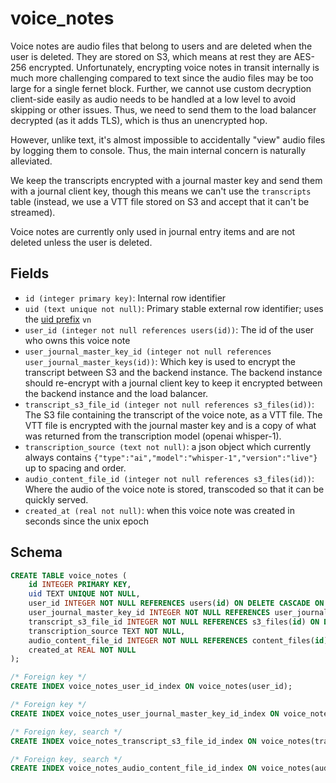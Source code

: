 # voice_notes

Voice notes are audio files that belong to users and are deleted when the user
is deleted. They are stored on S3, which means at rest they are AES-256
encrypted. Unfortunately, encrypting voice notes in transit internally is much
more challenging compared to text since the audio files may be too large for a
single fernet block. Further, we cannot use custom decryption client-side easily
as audio needs to be handled at a low level to avoid skipping or other issues.
Thus, we need to send them to the load balancer decrypted (as it adds TLS),
which is thus an unencrypted hop.

However, unlike text, it's almost impossible to accidentally "view" audio files
by logging them to console. Thus, the main internal concern is naturally alleviated.

We keep the transcripts encrypted with a journal master key and send them with a
journal client key, though this means we can't use the `transcripts` table (instead,
we use a VTT file stored on S3 and accept that it can't be streamed).

Voice notes are currently only used in journal entry items and are not deleted unless
the user is deleted.

## Fields

- `id (integer primary key)`: Internal row identifier
- `uid (text unique not null)`: Primary stable external row identifier; uses the
  [uid prefix](../uid_prefixes.md) `vn`
- `user_id (integer not null references users(id))`: The id of the user who owns
  this voice note
- `user_journal_master_key_id (integer not null references user_journal_master_keys(id))`:
  Which key is used to encrypt the transcript between S3 and the backend instance.
  The backend instance should re-encrypt with a journal client key to keep it encrypted
  between the backend instance and the load balancer.
- `transcript_s3_file_id (integer not null references s3_files(id))`: The S3 file
  containing the transcript of the voice note, as a VTT file. The VTT file is
  encrypted with the journal master key and is a copy of what was returned from
  the transcription model (openai whisper-1).
- `transcription_source (text not null)`: a json object which currently always
  contains `{"type":"ai","model":"whisper-1","version":"live"}` up to spacing and
  order.
- `audio_content_file_id (integer not null references s3_files(id))`: Where the
  audio of the voice note is stored, transcoded so that it can be quickly served.
- `created_at (real not null)`: when this voice note was created in seconds since
  the unix epoch

## Schema

```sql
CREATE TABLE voice_notes (
    id INTEGER PRIMARY KEY,
    uid TEXT UNIQUE NOT NULL,
    user_id INTEGER NOT NULL REFERENCES users(id) ON DELETE CASCADE ON UPDATE RESTRICT,
    user_journal_master_key_id INTEGER NOT NULL REFERENCES user_journal_master_keys(id) ON DELETE RESTRICT ON UPDATE CASCADE,
    transcript_s3_file_id INTEGER NOT NULL REFERENCES s3_files(id) ON DELETE RESTRICT ON UPDATE CASCADE,
    transcription_source TEXT NOT NULL,
    audio_content_file_id INTEGER NOT NULL REFERENCES content_files(id) ON DELETE RESTRICT ON UPDATE CASCADE,
    created_at REAL NOT NULL
);

/* Foreign key */
CREATE INDEX voice_notes_user_id_index ON voice_notes(user_id);

/* Foreign key */
CREATE INDEX voice_notes_user_journal_master_key_id_index ON voice_notes(user_journal_master_key_id);

/* Foreign key, search */
CREATE INDEX voice_notes_transcript_s3_file_id_index ON voice_notes(transcript_s3_file_id);

/* Foreign key, search */
CREATE INDEX voice_notes_audio_content_file_id_index ON voice_notes(audio_content_file_id);
```
